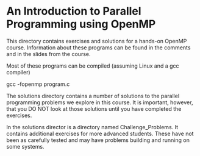 # An Introduction to Parallel Programming using OpenMP

This directory contains exercises and solutions for a hands-on
OpenMP course.  Information about these programs can be found
in the comments and in the slides from the course.

Most of these programs can be compiled (assuming Linux and a gcc compiler)

gcc -fopenmp program.c

The solutions directory contains a number of solutions to the parallel programming
problems we explore in this course.  It is important, however, that you
DO NOT look at those solutions until you have completed the exercises.

In the solutions director is a directory named Challenge_Problems.
It contains additional exercises for more advanced students.  These
have not been as carefully tested and may have problems building
and running on some systems.
